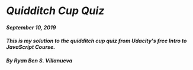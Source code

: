 # _Quidditch Cup Quiz_
#### _September 10, 2019_
#### _This is my solution to the quidditch cup quiz from Udacity's free Intro to JavaScript Course._
#### _By Ryan Ben S. Villanueva_